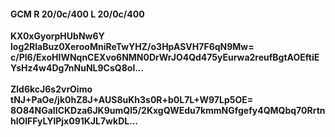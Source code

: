 #### GCM R 20/0c/400 L 20/0c/400
**KX0xGyorpHUbNw6Y**<br/>**log2RlaBuz0XerooMniReTwYHZ/o3HpASVH7F6qN9Mw=**<br/>**c/Pl6/ExoHIWNqnCEXvo6NMN0DrWrJO4Qd475yEurwa2reufBgtAOEftiEYsHz4w4Dg7nNuNL9CsQ8ol...**<br/><br/>
**Zld6kcJ6s2vrOimo**<br/>**tNJ+PaOe/jk0hZ8J+AUS8uKh3s0R+b0L7L+W97Lp5OE=**<br/>**8O84NGaIICKDza6JK9umQl5/2KxgQWEdu7kmmNGfgefy4QMQbq70RrtnhlOlFFyLYlPjx091KJL7wkDL...**